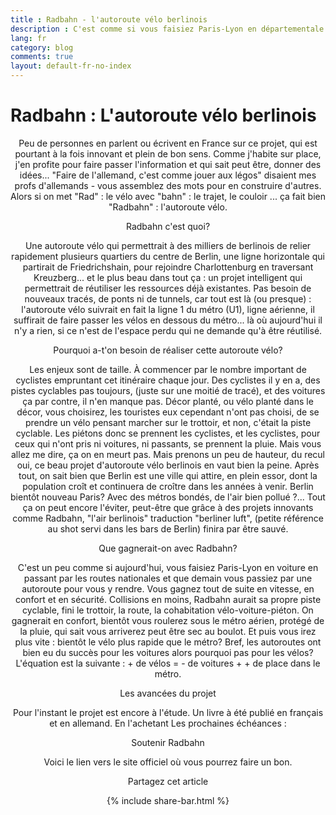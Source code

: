 ```yaml
---
title : Radbahn - l'autoroute vélo berlinois
description : C'est comme si vous faisiez Paris-Lyon en départementale et qu'un jour on construisait une autoroute. Vous gagnerez en vitesse, en confort et en sécurité. Radbahn, c'est pareil sauf que c'est pour les vélos et c'est à Berlin.
lang: fr
category: blog
comments: true
layout: default-fr-no-index
---
```

<div id="background-video" class="background-video">
  </div>

<div class="container">
  <h1>Radbahn : L'autoroute vélo berlinois</h1>
 </div>

<div class="container blog" align="center">

<p>Peu de personnes en parlent ou écrivent en France sur ce projet, qui est pourtant à la fois innovant et plein de bon sens. Comme j'habite sur place, j'en profite pour faire passer l'information et qui sait peut être, donner des idées... 
"Faire de l'allemand, c'est comme jouer aux légos" disaient mes profs d'allemands - vous assemblez des mots pour en construire d'autres. Alors si on met "Rad" : le vélo avec "bahn" : le trajet, le couloir ... ça fait bien "Radbahn" : l'autoroute vélo.</p>

<p id="blog">Radbahn c'est quoi?</p>
<p>
Une autoroute vélo qui permettrait à des milliers de berlinois de relier rapidement plusieurs quartiers du centre de Berlin, une ligne horizontale qui partirait de Friedrichshain, pour rejoindre Charlottenburg en traversant Kreuzberg... et le plus beau dans tout ça : un projet intelligent qui permettrait de réutiliser les ressources déjà existantes. Pas besoin de nouveaux tracés, de ponts ni de tunnels, car tout est là (ou presque) : l'autoroute vélo suivrait en fait la ligne 1 du métro (U1), ligne aérienne, il suffirait de faire passer les vélos en dessous du métro... là où aujourd'hui il n'y a rien, si ce n'est de l'espace perdu qui ne demande qu'à être réutilisé.</p>

<p id="blog">Pourquoi a-t'on besoin de réaliser cette autoroute vélo?</p>
<p>Les enjeux sont de taille. 
À commencer par le nombre important de cyclistes empruntant cet itinéraire chaque jour. Des cyclistes il y en a, des pistes cyclables pas toujours, (juste sur une moitié de tracé), et des voitures ça par contre, il n'en manque pas. Décor planté, ou vélo planté dans le décor, vous choisirez, les touristes eux cependant n'ont pas choisi, de se prendre un vélo pensant marcher sur le trottoir, et non, c'était la piste cyclable. Les piétons donc se prennent les cyclistes, et les cyclistes, pour ceux qui n'ont pris ni voitures, ni passants, se prennent la pluie. Mais vous allez me dire, ça on en meurt pas. 
Mais prenons un peu de hauteur, du recul oui, ce beau projet d'autoroute vélo berlinois en vaut bien la peine. Après tout, on sait bien que Berlin est une ville qui attire, en plein essor, dont la population croît et continuera de croître dans les années à venir. Berlin bientôt nouveau Paris? Avec des métros bondés, de l'air bien pollué ?... Tout ça on peut encore l'éviter, peut-être que grâce à des projets innovants comme Radbahn, "l'air berlinois" traduction "berliner luft", (petite référence au shot servi dans les bars de Berlin) finira par être sauvé.</p>

<p id="blog">Que gagnerait-on avec Radbahn?</p>
<p>C'est un peu comme si aujourd'hui, vous faisiez Paris-Lyon en voiture en passant par les routes nationales et que demain vous passiez par une autoroute pour vous y rendre.
Vous gagnez tout de suite en vitesse, en confort et en sécurité.
Collisions en moins, Radbahn aurait sa propre piste cyclable, fini le trottoir, la route, la cohabitation vélo-voiture-piéton. 
On gagnerait en confort, bientôt vous roulerez sous le métro aérien, protégé de la pluie, qui sait vous arriverez peut être sec au boulot.
Et puis vous irez plus vite : bientôt le vélo plus rapide que le métro?
Bref, les autoroutes ont bien eu du succès pour les voitures alors pourquoi pas pour les vélos? 
L'équation est la suivante : + de vélos =  - de voitures + + de place dans le métro.</p>

<p id="blog">Les avancées du projet</p>
<p>Pour l'instant le projet est encore à l'étude.
Un livre à été publié en français et en allemand. En l'achetant
Les prochaines échéances :</p>

<p id="blog">Soutenir Radbahn</p>
<p>Voici le lien vers le site officiel où vous pourrez faire un bon.</p> 


<p>Partagez cet article</p>
{% include share-bar.html %}

</div>


<script src="http://ajax.googleapis.com/ajax/libs/jquery/1.10.2/jquery.min.js"></script>
<!-- ADD Jquery Video Background -->
  <script src="/js/jquery.youtubebackground.js"></script>
  <script>
    jQuery(function($) {
               $('#module-video').YTPlayer({
                 fitToBackground: false,
                 videoId: 'fHmxy4046nI',
                 pauseOnScroll: false,
                 playerVars: {
                   modestbranding: 0,
                   autoplay: 1,
                   controls: 1,
                   showinfo: 0,
                   branding: 0,
                   rel: 0,
                   autohide: 0
                 }
               });
               
   $('#background-video').YTPlayer({
                 fitToBackground: true,
                 videoId: 'fHmxy4046nI',
                 pauseOnScroll: true,
                 callback: function() {
                   videoCallbackEvents();
                 }
               });
      
      var videoCallbackEvents = function() {
        var player = $('#background-video').data('ytPlayer').player;
      
        player.addEventListener('onStateChange', function(event){
            console.log("Player State Change", event);
            // OnStateChange Data
            if (event.data === 0) {          
                console.log('video ended');
            }
            else if (event.data === 2) {          
              console.log('paused');
            }
        });
      }
    });
  </script>
